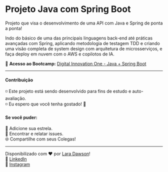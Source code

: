 # Projeto Java com Spring Boot

Projeto que visa o desenvolvimento de uma API com Java e Spring de ponta a ponta!

Indo do básico de uma das principais linguagens back-end até práticas avançadas com Spring, aplicando metodologia de testagem TDD e criando uma visão completa de system design com arquitetura de microsserviços, e faça deploy em nuvem com o AWS e copilotos de IA.

📌 **Acesso ao Bootcamp:** [Digital Innovation One - Java + Spring Boot](https://web.dio.me/track/2e52ad2d-0a3b-4ade-a4ae-17830f528834?tab=about)

---

#### Contribuição
◽ Este projeto está sendo desenvolvido para fins de estudo e auto-avaliação. <br />
◽ Eu espero que você tenha gostado! 👋

#### Se você puder:
🌟 Adicione sua estrela.<br />
🐛 Encontrar e relatar issues.<br />
🌐 Compartilhe com seus Colegas!<br />

---
Disponibilizado com ♥ por [Lara Dawson](https://www.linkedin.com/in/lallooww/)!<br />
👋 [LinkedIn](https://www.linkedin.com/in/lallooww/)<br />
🤳 [Instagram](https://www.instagram.com/lallooww/)
